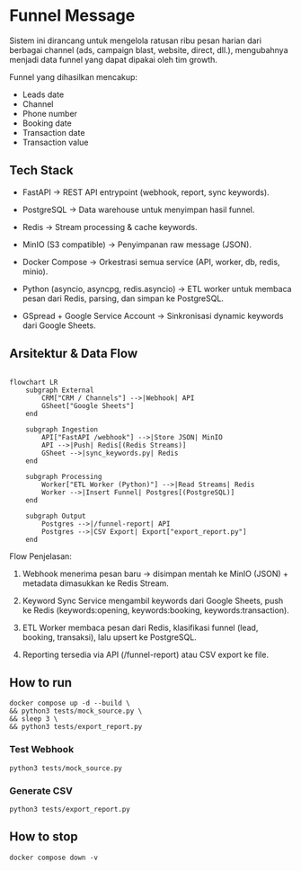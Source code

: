 # Funnel Message
Sistem ini dirancang untuk mengelola ratusan ribu pesan harian dari berbagai channel (ads, campaign blast, website, direct, dll.), mengubahnya menjadi data funnel yang dapat dipakai oleh tim growth.

Funnel yang dihasilkan mencakup:

- Leads date
- Channel
- Phone number
- Booking date
- Transaction date
- Transaction value

## Tech Stack

- FastAPI -> REST API entrypoint (webhook, report, sync keywords).

- PostgreSQL -> Data warehouse untuk menyimpan hasil funnel.

- Redis -> Stream processing & cache keywords.

- MinIO (S3 compatible) -> Penyimpanan raw message (JSON).

- Docker Compose -> Orkestrasi semua service (API, worker, db, redis, minio).

- Python (asyncio, asyncpg, redis.asyncio) -> ETL worker untuk membaca pesan dari Redis, parsing, dan simpan ke PostgreSQL.

- GSpread + Google Service Account -> Sinkronisasi dynamic keywords dari Google Sheets.

## Arsitektur & Data Flow

```mermaid

flowchart LR
    subgraph External
        CRM["CRM / Channels"] -->|Webhook| API
        GSheet["Google Sheets"]
    end

    subgraph Ingestion
        API["FastAPI /webhook"] -->|Store JSON| MinIO
        API -->|Push| Redis[(Redis Streams)]
        GSheet -->|sync_keywords.py| Redis
    end

    subgraph Processing
        Worker["ETL Worker (Python)"] -->|Read Streams| Redis
        Worker -->|Insert Funnel| Postgres[(PostgreSQL)]
    end

    subgraph Output
        Postgres -->|/funnel-report| API
        Postgres -->|CSV Export| Export["export_report.py"]
    end

```

Flow Penjelasan:

1. Webhook menerima pesan baru -> disimpan mentah ke MinIO (JSON) + metadata dimasukkan ke Redis Stream.

2. Keyword Sync Service mengambil keywords dari Google Sheets, push ke Redis (keywords:opening, keywords:booking, keywords:transaction).

3. ETL Worker membaca pesan dari Redis, klasifikasi funnel (lead, booking, transaksi), lalu upsert ke PostgreSQL.

4. Reporting tersedia via API (/funnel-report) atau CSV export ke file.

## How to run

```
docker compose up -d --build \
&& python3 tests/mock_source.py \
&& sleep 3 \
&& python3 tests/export_report.py
```

### Test Webhook

```
python3 tests/mock_source.py
```

### Generate CSV

```
python3 tests/export_report.py
```

## How to stop
```
docker compose down -v
```